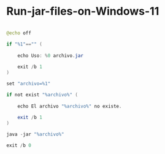 # Run-jar-files-on-Windows-11

~~~java

@echo off

if "%1"=="" (
    
	echo Uso: %0 archivo.jar
    
	exit /b 1
)

set "archivo=%1"

if not exist "%archivo%" (
    
	echo El archivo "%archivo%" no existe.
    
	exit /b 1
)

java -jar "%archivo%"

exit /b 0

~~~
